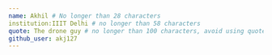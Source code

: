 ```yaml
---
name: Akhil # No longer than 28 characters
institution:IIIT Delhi # no longer than 58 characters
quote: The drone guy # no longer than 100 characters, avoid using quotes(") to guarantee the format remains the same.
github_user: akj127
---
```

